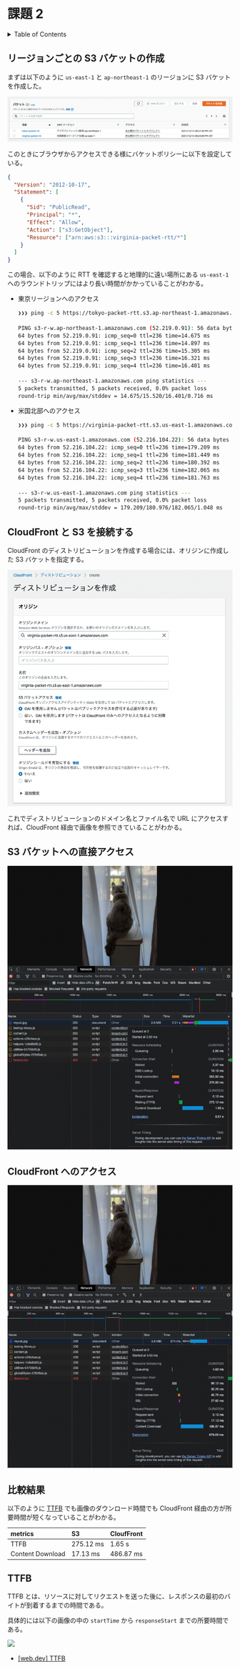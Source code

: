# 課題 2

<!-- START doctoc generated TOC please keep comment here to allow auto update -->
<!-- DON'T EDIT THIS SECTION, INSTEAD RE-RUN doctoc TO UPDATE -->
<details>
<summary>Table of Contents</summary>

- [リージョンごとの S3 バケットの作成](#%E3%83%AA%E3%83%BC%E3%82%B8%E3%83%A7%E3%83%B3%E3%81%94%E3%81%A8%E3%81%AE-s3-%E3%83%90%E3%82%B1%E3%83%83%E3%83%88%E3%81%AE%E4%BD%9C%E6%88%90)
- [CloudFront と S3 を接続する](#cloudfront-%E3%81%A8-s3-%E3%82%92%E6%8E%A5%E7%B6%9A%E3%81%99%E3%82%8B)
- [S3 バケットへの直接アクセス](#s3-%E3%83%90%E3%82%B1%E3%83%83%E3%83%88%E3%81%B8%E3%81%AE%E7%9B%B4%E6%8E%A5%E3%82%A2%E3%82%AF%E3%82%BB%E3%82%B9)
- [CloudFront へのアクセス](#cloudfront-%E3%81%B8%E3%81%AE%E3%82%A2%E3%82%AF%E3%82%BB%E3%82%B9)
- [比較結果](#%E6%AF%94%E8%BC%83%E7%B5%90%E6%9E%9C)
- [TTFB](#ttfb)

</details>
<!-- END doctoc generated TOC please keep comment here to allow auto update -->

## リージョンごとの S3 バケットの作成

まずは以下のように `us-east-1` と `ap-northeast-1` のリージョンに S3 バケットを作成した。

![](assets/regions-bucket.png)

このときにブラウザからアクセスできる様にバケットポリシーに以下を設定している。

```json
{
  "Version": "2012-10-17",
  "Statement": [
    {
      "Sid": "PublicRead",
      "Principal": "*",
      "Effect": "Allow",
      "Action": ["s3:GetObject"],
      "Resource": ["arn:aws:s3:::virginia-packet-rtt/*"]
    }
  ]
}
```

この場合、以下のように RTT を確認すると地理的に遠い場所にある `us-east-1` へのラウンドトリップにはより長い時間がかかっていることがわかる。

- 東京リージョンへのアクセス

  ```bash
  ❯❯❯ ping -c 5 https://tokyo-packet-rtt.s3.ap-northeast-1.amazonaws.com

  PING s3-r-w.ap-northeast-1.amazonaws.com (52.219.0.91): 56 data bytes
  64 bytes from 52.219.0.91: icmp_seq=0 ttl=236 time=14.675 ms
  64 bytes from 52.219.0.91: icmp_seq=1 ttl=236 time=14.897 ms
  64 bytes from 52.219.0.91: icmp_seq=2 ttl=236 time=15.305 ms
  64 bytes from 52.219.0.91: icmp_seq=3 ttl=236 time=16.321 ms
  64 bytes from 52.219.0.91: icmp_seq=4 ttl=236 time=16.401 ms

  --- s3-r-w.ap-northeast-1.amazonaws.com ping statistics ---
  5 packets transmitted, 5 packets received, 0.0% packet loss
  round-trip min/avg/max/stddev = 14.675/15.520/16.401/0.716 ms
  ```

- 米国北部へのアクセス

  ```bash
  ❯❯❯ ping -c 5 https://virginia-packet-rtt.s3.us-east-1.amazonaws.com

  PING s3-r-w.us-east-1.amazonaws.com (52.216.104.22): 56 data bytes
  64 bytes from 52.216.104.22: icmp_seq=0 ttl=236 time=179.209 ms
  64 bytes from 52.216.104.22: icmp_seq=1 ttl=236 time=181.449 ms
  64 bytes from 52.216.104.22: icmp_seq=2 ttl=236 time=180.392 ms
  64 bytes from 52.216.104.22: icmp_seq=3 ttl=236 time=182.065 ms
  64 bytes from 52.216.104.22: icmp_seq=4 ttl=236 time=181.763 ms

  --- s3-r-w.us-east-1.amazonaws.com ping statistics ---
  5 packets transmitted, 5 packets received, 0.0% packet loss
  round-trip min/avg/max/stddev = 179.209/180.976/182.065/1.048 ms
  ```

## CloudFront と S3 を接続する

CloudFront のディストリビューションを作成する場合には、オリジンに作成した S3 バケットを指定する。

![](assets/cloudfront-connect-s3.png)

これでディストリビューションのドメイン名とファイル名で URL にアクセスすれば、CloudFront 経由で画像を参照できていることがわかる。

## S3 バケットへの直接アクセス

![](assets/s3-access.png)

## CloudFront へのアクセス

![](assets/cloudfront-access.png)

## 比較結果

以下のように [TTFB](#TTFB) でも画像のダウンロード時間でも CloudFront 経由の方が所要時間が短くなっていることがわかる。

| metrics          | S3        | CloufFront |
| :--------------- | :-------- | :--------- |
| TTFB             | 275.12 ms | 1.65 s     |
| Content Download | 17.13 ms  | 486.87 ms  |

## TTFB

TTFB とは、リソースに対してリクエストを送った後に、レスポンスの最初のバイトが到着するまでの時間である。

具体的には以下の画像の中の `startTime` から `responseStart` までの所要時間である。

![](https://web-dev.imgix.net/image/jL3OLOhcWUQDnR4XjewLBx4e3PC3/ccT8ltSPrTri3tz7AA3h.png?auto=format&w=845)

- [[web.dev] TTFB](https://web.dev/ttfb/)
